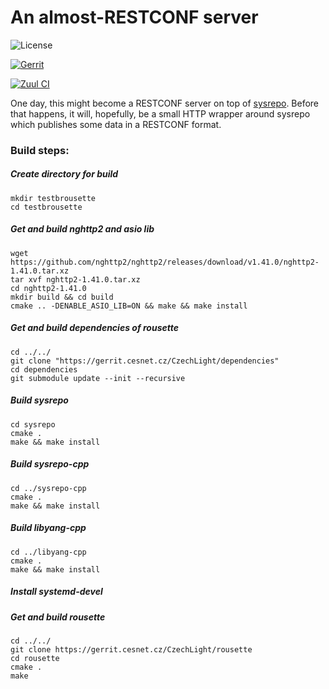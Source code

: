 # An almost-RESTCONF server
![License](https://img.shields.io/github/license/cesnet/rousette)

[![Gerrit](https://img.shields.io/badge/patches-via%20Gerrit-blue)](https://gerrit.cesnet.cz/q/project:CzechLight/rousette)

[![Zuul CI](https://img.shields.io/badge/zuul-checked-blue)](https://zuul.gerrit.cesnet.cz/t/public/buildsets?project=CzechLight/rousette)

One day, this might become a RESTCONF server on top of [sysrepo](https://www.sysrepo.org/).
Before that happens, it will, hopefully, be a small HTTP wrapper around sysrepo which publishes some data in a RESTCONF format.

### Build steps:
##### Create directory for build
```
mkdir testbrousette
cd testbrousette
```
##### Get and build nghttp2 and asio lib
```
wget https://github.com/nghttp2/nghttp2/releases/download/v1.41.0/nghttp2-1.41.0.tar.xz
tar xvf nghttp2-1.41.0.tar.xz
cd nghttp2-1.41.0
mkdir build && cd build
cmake .. -DENABLE_ASIO_LIB=ON && make && make install
```
##### Get and build dependencies of rousette
```
cd ../../
git clone "https://gerrit.cesnet.cz/CzechLight/dependencies"
cd dependencies
git submodule update --init --recursive
```
##### Build sysrepo
```
cd sysrepo
cmake .
make && make install
```
##### Build sysrepo-cpp
```
cd ../sysrepo-cpp
cmake .
make && make install
```
##### Build libyang-cpp
```
cd ../libyang-cpp
cmake .
make && make install
```
##### Install systemd-devel

##### Get and build rousette
```
cd ../../
git clone https://gerrit.cesnet.cz/CzechLight/rousette
cd rousette
cmake .
make
```
